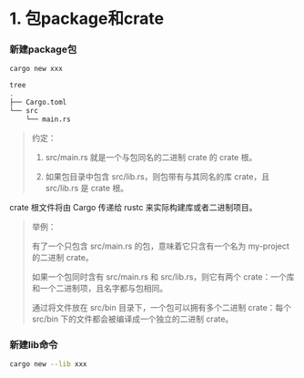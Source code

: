 # 1. 包package和crate
### 新建package包
```bash
cargo new xxx

tree
.
├── Cargo.toml
└── src
    └── main.rs
```

> 约定：
> 
> 1. src/main.rs 就是一个与包同名的二进制 crate 的 crate 根。
>
> 2. 如果包目录中包含 src/lib.rs，则包带有与其同名的库 crate，且 src/lib.rs 是 crate 根。
     
crate 根文件将由 Cargo 传递给 rustc 来实际构建库或者二进制项目。

> 举例：
> 
> 有了一个只包含 src/main.rs 的包，意味着它只含有一个名为 my-project 的二进制 crate。
> 
> 如果一个包同时含有 src/main.rs 和 src/lib.rs，则它有两个 crate：一个库和一个二进制项，且名字都与包相同。
> 
> 通过将文件放在 src/bin 目录下，一个包可以拥有多个二进制 crate：每个 src/bin 下的文件都会被编译成一个独立的二进制 crate。



### 新建lib命令
```bash
cargo new --lib xxx
```

